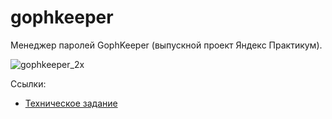 # gophkeeper

Менеджер паролей GophKeeper (выпускной проект Яндекс Практикум).

![gophkeeper_2x](https://pictures.s3.yandex.net/resources/gophkeeper_2x_1650456239.png)

Ссылки:

- [Техническое задание](SPECIFICATION.md)
